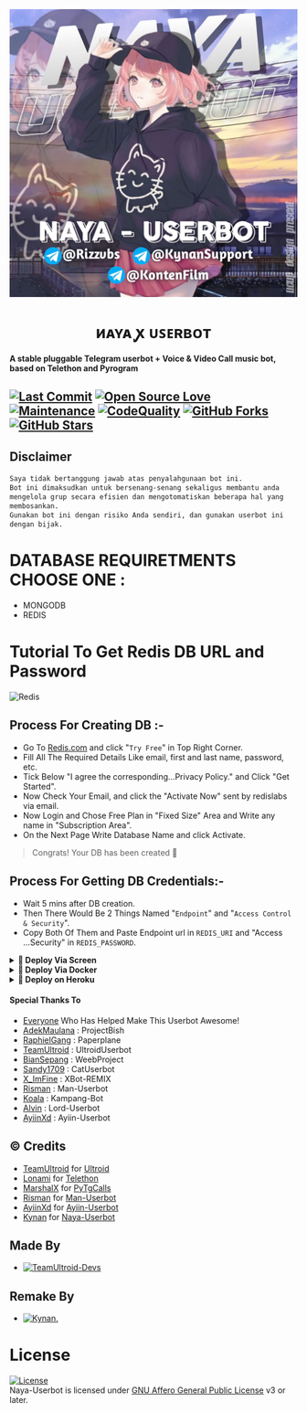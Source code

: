 <p align="center">
  <img src="./resources/extras/logo.jpg" alt="Ayra Logo">
</p>
<h1 align="center">
  <b>иᴀʏᴀ ꭙ ᴜꜱᴇʀʙᴏᴛ​</b>
</h1>

<b>A stable pluggable Telegram userbot + Voice & Video Call music bot, based on Telethon and Pyrogram</b>


[![Last Commit](https://img.shields.io/github/last-commit/naya1503/Naya-Userbot?color=red&logo=github&logoColor=blue&style=for-the-badge)](https://github.com/naya1503/Naya-Userbot/commits)
[![Open Source Love](https://badges.frapsoft.com/os/v2/open-source.png?v=103)](https://github.com/naya1503/Naya-Userbot)
[![Maintenance](https://img.shields.io/badge/Maintained%3F-Yes-blue)](https://GitHub.com/naya1503/Naya-Userbot/graphs/commit-activity)
[![CodeQuality](https://img.shields.io/codacy/grade/a723cb464d5a4d25be3152b5d71de82d?color=blue&logo=codacy)](https://app.codacy.com/gh/naya1503/Naya-Userbot/dashboard)
[![GitHub Forks](https://img.shields.io/github/forks/naya1503/Naya-Userbot?&logo=github)](https://github.com/naya1503/Naya-Userbot/fork)
[![GitHub Stars](https://img.shields.io/github/stars/naya1503/Naya-Userbot?&logo=github)](https://github.com/naya1503/Naya-Userbot/stargazers)
----

## Disclaimer

```
Saya tidak bertanggung jawab atas penyalahgunaan bot ini.
Bot ini dimaksudkan untuk bersenang-senang sekaligus membantu anda
mengelola grup secara efisien dan mengotomatiskan beberapa hal yang membosankan.
Gunakan bot ini dengan risiko Anda sendiri, dan gunakan userbot ini dengan bijak.
```

# DATABASE REQUIRETMENTS CHOOSE ONE :
- MONGODB
- REDIS

# Tutorial To Get Redis DB URL and Password
![Redis](https://img.shields.io/badge/redis-%23DD0031.svg?style=for-the-badge&logo=redis&logoColor=white)

## Process For Creating DB :-   
- Go To [Redis.com](Https://redis.com) and click "`Try Free`" in Top Right Corner.   
- Fill All The Required Details Like email, first and last name, password, etc.   
- Tick Below "I agree the corresponding...Privacy Policy." and Click "Get Started".   
- Now Check Your Email, and click the "Activate Now" sent by redislabs via email.   
- Now Login and Chose Free Plan in "Fixed Size" Area and Write any name in "Subscription Area".   
- On the Next Page Write Database Name and click Activate.   
   
> Congrats! Your DB has been created 🥳   
   
## Process For Getting DB Credentials:-   
- Wait 5 mins after DB creation.   
- Then There Would Be 2 Things Named "`Endpoint`" and "`Access Control & Security`".   
- Copy Both Of Them and Paste Endpoint url in `REDIS_URI` and "Access ...Security" in `REDIS_PASSWORD`.   


<details>
<summary><b>🔗 Deploy Via Screen</b></summary>
<br>

• `sudo apt-get update && sudo apt-get upgrade -y`

• `sudo pip3 install -U pip`

• `sudo apt-get install python3-pip ffmpeg -y`

 • `git clone https://github.com/naya1503/Naya-Userbot`

 • `cd Naya-Userbot`

 • `bash installer.sh`

 • `nano .env`
  - Jika anda menggunakan mongodb maka isi pada .env MONGO_URI tetapi jika anda menggunakan redis maka isi REDIS_URI dan REDIS_PASSWORD
  - isi vars .env API_ID, API_HASH, DAN SESSION
  - Jika sudah 
  - ketik ctrl + S
  - ctrl + X

 • `screen -S naya`

 • `bash start`

</details>

<details>
<summary><b>🔗 Deploy Via Docker</b></summary>
<br>

• `curl -sSL https://get.docker.com | sh`

 • `git clone https://github.com/naya1503/Naya-Userbot`

 • `cd Naya-Userbot`

 • `nano .env`
  - Jika anda menggunakan mongodb maka isi pada .env MONGO_URI tetapi jika anda menggunakan redis maka isi REDIS_URI dan REDIS_PASSWORD
  - isi vars .env API_ID, API_HASH, DAN SESSION
  - Jika sudah 
  - ketik ctrl + S
  - ctrl + X

 • `docker build . -t naya`

 • `docker run --name naya-userbot --env-file .env naya`

</details>

<details>
<summary><b>🔗 Deploy on Heroku</b></summary>
<br>
• Silakan isi vars yang diperlukan API_ID, API_HASH, SESSION, HEROKU_API dan HEROKU_APP_NAME

<h3 align="center">Click The Button</h3>
<a align="center" href="https://dashboard.heroku.com/new?template=https://github.com/naya1503/Naya-Userbot"><img src="https://www.herokucdn.com/deploy/button.svg"></a>
</div>

</details>



#### Special Thanks To
* [Everyone](https://github.com/mrismanaziz/Man-Userbot/graphs/contributors) Who Has Helped Make This Userbot Awesome!
* [AdekMaulana](https://github.com/adekmaulana) : ProjectBish
* [RaphielGang](https://github.com/RaphielGang) : Paperplane
* [TeamUltroid](https://github.com/TeamUltroid/Ultroid) :  UltroidUserbot
* [BianSepang](https://github.com/BianSepang/WeebProject) : WeebProject
* [Sandy1709](https://github.com/sandy1709/catuserbot) : CatUserbot
* [X_ImFine](https://github.com/ximfine) :  XBot-REMIX
* [Risman](https://github.com/mrismanaziz/Man-Userbot) :  Man-Userbot
* [Koala](https://github.com/ManusiaRakitan/Kampang-Bot) : Kampang-Bot
* [Alvin](https://github.com/Zora24/Lord-Userbot) : Lord-Userbot
* [AyiinXd](https://github.com/AyiinXd/Ayiin-Userbot) : Ayiin-Userbot

## © Credits
* [TeamUltroid](https://github.com/TeamUltroid) for [Ultroid](https://github.com/TeamUltroid/Ultroid)
* [Lonami](https://github.com/LonamiWebs/) for [Telethon](https://github.com/LonamiWebs/Telethon)
* [MarshalX](https://github.com/MarshalX) for [PyTgCalls](https://github.com/MarshalX/tgcalls)
* [Risman](https://github.com/mrismanaziz) for [Man-Userbot](https://github.com/mrismanaziz/Man-Userbot)
* [AyiinXd](https://github.com/AyiinXd) for [Ayiin-Userbot](https://github.com/AyiinXd/Ayiin-Userbot)
* [Kynan](https://github.com/naya1503) for [Naya-Userbot](https://github.com/naya1503/Naya-Userbot)

## Made By
* [![TeamUltroid-Devs](https://img.shields.io/static/v1?label=Teamultroid&message=devs&color=critical)](https://t.me/UltroidDevs)

## Remake By
* [![Kynan.](https://img.shields.io/static/v1?label=Ky&message=nan&color=critical)](https://t.me/kenapanan)



# License
[![License](https://www.gnu.org/graphics/agplv3-155x51.png)](LICENSE)   
Naya-Userbot is licensed under [GNU Affero General Public License](https://www.gnu.org/licenses/agpl-3.0.en.html) v3 or later.